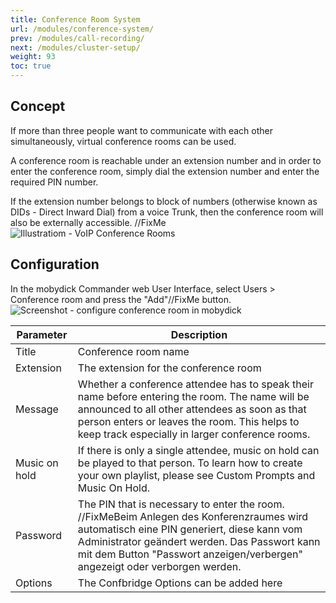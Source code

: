 ```yaml
---
title: Conference Room System
url: /modules/conference-system/
prev: /modules/call-recording/
next: /modules/cluster-setup/
weight: 93
toc: true
---
```


## Concept
If more than three people want to communicate with each other simultaneously, virtual conference rooms can be used.

A conference room is reachable under an extension number and in order to enter the conference room, simply dial the extension number and enter the required PIN number. 

If the extension number belongs to block of numbers (otherwise known as DIDs - Direct Inward Dial) from a voice Trunk, then the conference room will also be externally accessible.
//FixMe
![Illustratiom - VoIP Conference Rooms](../../images/conference_meetme.png?width=90% "VoIP Conference Room System")

## Configuration
In the mobydick Commander web User Interface, select Users > Conference room and press the "Add"//FixMe button.
![Screenshot - configure conference room in mobydick](../../images/conference_meetme.png?width=90% "configure conference room")

|Parameter|Description|
|---------|---------|
|Title|Conference room name|
|Extension|    The extension for the conference room|
|Message   |Whether a conference attendee has to speak their name before entering the room. The name will be announced to all other attendees as soon as that person enters or leaves the room. This helps to keep track especially in larger conference rooms.|
|Music on hold|If there is only a single attendee, music on hold can be played to that person. To learn how to create your own playlist, please see Custom Prompts and Music On Hold.|
|Password  |The PIN that is necessary to enter the room. //FixMeBeim Anlegen des Konferenzraumes wird automatisch eine PIN generiert, diese kann vom Administrator geändert werden. Das Passwort kann mit dem Button "Passwort anzeigen/verbergen" angezeigt oder verborgen werden.|
|Options| The Confbridge Options can be added here|
